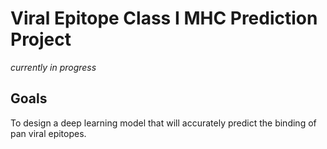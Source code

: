 <h1> <b> Viral Epitope Class I MHC Prediction Project </b></h1>
<i> currently in progress </i>
<h2> Goals </h2>
<p> To design a deep learning model that will accurately predict the binding of pan viral epitopes.
